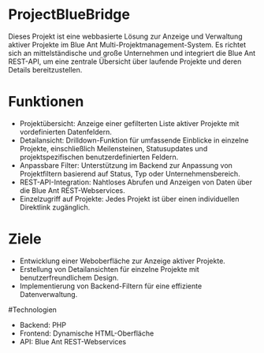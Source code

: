 # ProjectBlueBridge

Dieses Projekt ist eine webbasierte Lösung zur Anzeige und Verwaltung aktiver Projekte im Blue Ant Multi-Projektmanagement-System. Es richtet sich an mittelständische und große Unternehmen und integriert die Blue Ant REST-API, um eine zentrale Übersicht über laufende Projekte und deren Details bereitzustellen.

# Funktionen
- Projektübersicht: Anzeige einer gefilterten Liste aktiver Projekte mit vordefinierten Datenfeldern.
- Detailansicht: Drilldown-Funktion für umfassende Einblicke in einzelne Projekte, einschließlich Meilensteinen, Statusupdates und projektspezifischen benutzerdefinierten Feldern.
- Anpassbare Filter: Unterstützung im Backend zur Anpassung von Projektfiltern basierend auf Status, Typ oder Unternehmensbereich.
- REST-API-Integration: Nahtloses Abrufen und Anzeigen von Daten über die Blue Ant REST-Webservices.
- Einzelzugriff auf Projekte: Jedes Projekt ist über einen individuellen Direktlink zugänglich.

# Ziele
- Entwicklung einer Weboberfläche zur Anzeige aktiver Projekte.
- Erstellung von Detailansichten für einzelne Projekte mit benutzerfreundlichem Design.
- Implementierung von Backend-Filtern für eine effiziente Datenverwaltung.

#Technologien
- Backend: PHP
- Frontend: Dynamische HTML-Oberfläche
- API: Blue Ant REST-Webservices
